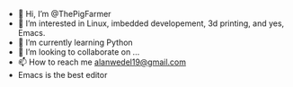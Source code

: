 - 👋 Hi, I’m @ThePigFarmer
- 👀 I’m interested in Linux, imbedded developement, 3d printing, and yes, Emacs.
- 🌱 I’m currently learning Python
- 💞️ I’m looking to collaborate on ...
- 📫 How to reach me alanwedel19@gmail.com
- Emacs is the best editor
